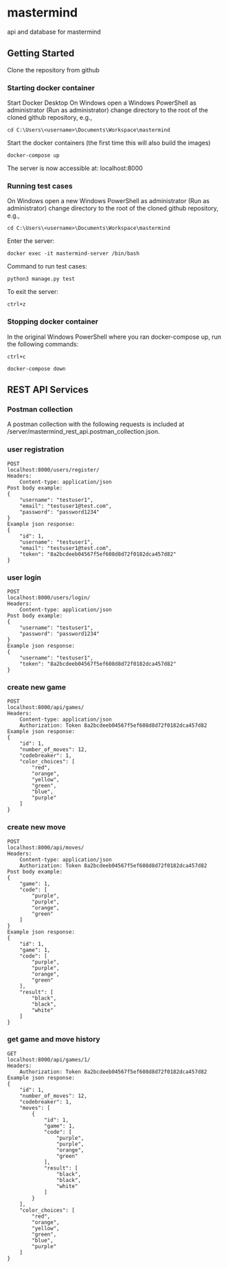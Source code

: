 # mastermind
api and database for mastermind





## Getting Started
Clone the repository from github



### Starting docker container
Start Docker Desktop
On Windows open a Windows PowerShell as administrator (Run as administrator)
change directory to the root of the cloned github repository, e.g.,
```
cd C:\Users\<username>\Documents\Workspace\mastermind
```
Start the docker containers (the first time this will also build the images)
```
docker-compose up
```
The server is now accessible at: localhost:8000



### Running test cases
On Windows open a new Windows PowerShell as administrator (Run as administrator)
change directory to the root of the cloned github repository, e.g.,
```
cd C:\Users\<username>\Documents\Workspace\mastermind
```
Enter the server:
```
docker exec -it mastermind-server /bin/bash
```
Command to run test cases:
```
python3 manage.py test
```
To exit the server:
```
ctrl+z
```



### Stopping docker container
In the original Windows PowerShell where you ran docker-compose up, run the following commands:
```
ctrl+c
```
```
docker-compose down
```





## REST API Services



### Postman collection
A postman collection with the following requests is included at /server/mastermind_rest_api.postman_collection.json.



### user registration
```
POST
localhost:8000/users/register/
Headers:
	Content-type: application/json
Post body example:
{
	"username": "testuser1",
	"email": "testuser1@test.com",
	"password": "password1234"
}
Example json response:
{
    "id": 1,
    "username": "testuser1",
    "email": "testuser1@test.com",
    "token": "8a2bcdeeb04567f5ef608d8d72f0182dca457d82"
}
```



### user login
```
POST
localhost:8000/users/login/
Headers:
	Content-type: application/json
Post body example:
{
	"username": "testuser1",
	"password": "password1234"
}
Example json response:
{
    "username": "testuser1",
    "token": "8a2bcdeeb04567f5ef608d8d72f0182dca457d82"
}
```



### create new game
```
POST
localhost:8000/api/games/
Headers:
	Content-type: application/json
	Authorization: Token 8a2bcdeeb04567f5ef608d8d72f0182dca457d82
Example json response:
{
    "id": 1,
    "number_of_moves": 12,
    "codebreaker": 1,
    "color_choices": [
        "red",
        "orange",
        "yellow",
        "green",
        "blue",
        "purple"
    ]
}
```



### create new move
```
POST
localhost:8000/api/moves/
Headers:
	Content-type: application/json
	Authorization: Token 8a2bcdeeb04567f5ef608d8d72f0182dca457d82
Post body example:
{
    "game": 1,
    "code": [
        "purple",
        "purple",
        "orange",
        "green"
    ]
}
Example json response:
{
    "id": 1,
    "game": 1,
    "code": [
        "purple",
        "purple",
        "orange",
        "green"
    ],
    "result": [
        "black",
        "black",
        "white"
    ]
}
```



### get game and move history
```
GET
localhost:8000/api/games/1/
Headers:
	Authorization: Token 8a2bcdeeb04567f5ef608d8d72f0182dca457d82
Example json response:
{
    "id": 1,
    "number_of_moves": 12,
    "codebreaker": 1,
    "moves": [
        {
            "id": 1,
            "game": 1,
            "code": [
                "purple",
                "purple",
                "orange",
                "green"
            ],
            "result": [
                "black",
                "black",
                "white"
            ]
        }
    ],
    "color_choices": [
        "red",
        "orange",
        "yellow",
        "green",
        "blue",
        "purple"
    ]
}
```

